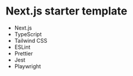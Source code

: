 # Next.js starter template

- Next.js
- TypeScript
- Tailwind CSS
- ESLint
- Prettier
- Jest
- Playwright
